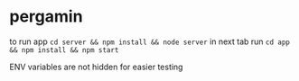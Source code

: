 # pergamin

to run app 
`cd server && npm install && node server`
in next tab run
`cd app && npm install && npm start`

ENV variables are not hidden for easier testing 